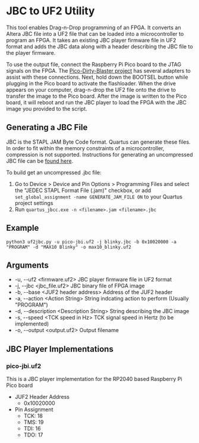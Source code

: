 # JBC to UF2 Utility

This tool enables Drag-n-Drop programming of an FPGA.  It converts an Altera JBC file into a UF2 file that can be loaded into a microcontroller to program an FPGA.  It takes an existing JBC player firmware file in UF2 format and adds the JBC data along with a header describing the JBC file to the player firmware.  

To use the output file, connect the Raspberry Pi Pico board to the JTAG signals on the FPGA.  The [Pico-Dirty-Blaster project](https://github.com/steieio/pico-dirty-blaster) has several adapters to assist with these connections.  Next, hold down the BOOTSEL button while plugging in the Pico board to activate the flashloader.  When the drive appears on your computer, drag-n-drop the UF2 file onto the drive to transfer the image to the Pico board.  After the image is written to the Pico board, it will reboot and run the JBC player to load the FPGA with the JBC image you provided to the script.

## Generating a JBC File

JBC is the STAPL JAM Byte Code format.  Quartus can generate these files.  In order to fit within the memory constraints of a microcontroller, compression is not supported.  Instructions for generating an uncompressed JBC file can be [found here](https://www.intel.com/content/www/us/en/support/programmable/articles/000079036.html).  

To build get an uncompressed .jbc file:

 1.  Go to Device \> Device and Pin Options \> Programming Files and select the "JEDEC STAPL Format File (.jam)" checkbox, or add ```set_global_assignment -name GENERATE_JAM_FILE ON``` to your Quartus project settings
 2.  Run ```quartus_jbcc.exe -n <filename>.jam <filename>.jbc```

## Example

```python3 uf2jbc.py -u pico-jbi.uf2 -j blinky.jbc -b 0x10020000 -a "PROGRAM" -d "MAX10 Blinky" -o max10_blinky.uf2```

## Arguments

 * -u, --uf2 \<firmware.uf2\>    JBC player firmware file in UF2 format
 * -j, --jbc \<jbc_file.uf2\>    JBC binary file of FPGA image
 * -b, --base \<JUF2 header address\>    Address of the JUF2 header
 * -a, --action \<Action String\>    String indcating action to perform \(Usually "PROGRAM")
 * -d, --description \<Description String\>    String describing the JBC image
 * -s, --speed \<TCK speed in Hz\>    TCK signal speed in Hertz \(to be implemented\)
 * -o, --output \<output.uf2\>    Output filename

## JBC Player Implementations

### pico-jbi.uf2

This is a JBC player implementation for the RP2040 based Raspberry Pi Pico board

 * JUF2 Header Address
   * 0x10020000
 * Pin Assignment
   * TCK:  18
   * TMS:  19
   * TDI:  16
   * TDO:  17

